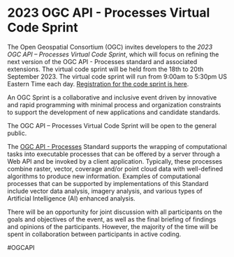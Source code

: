 # 2023 OGC API - Processes Virtual Code Sprint

The Open Geospatial Consortium (OGC) invites developers to the *2023 OGC API – Processes Virtual Code Sprint*, which will focus on refining the next version of the OGC API - Processes standard and associated extensions. The virtual code sprint will be held from the 18th to 20th September 2023. The virtual code sprint will run from 9:00am to 5:30pm US Eastern Time each day. [Registration for the code sprint is here](https://github.com/opengeospatial/ogcapi-processes/blob/master/workshops/2023/code-sprint-1/2023_09_code_sprint_registration.adoc).

An OGC Sprint is a collaborative and inclusive event driven by innovative and rapid programming with minimal process and organization constraints to support the development of new applications and candidate standards.

The OGC API – Processes Virtual Code Sprint will be open to the general public.

The [OGC API - Processes](https://ogcapi.ogc.org/processes/) Standard supports the wrapping of computational tasks into executable processes that can be offered by a server through a Web API and be invoked by a client application. Typically, these processes combine raster, vector, coverage and/or point cloud data with well-defined algorithms to produce new information. Examples of computational processes that can be supported by implementations of this Standard include vector data analysis, imagery analysis, and various types of Artificial Intelligence (AI) enhanced analysis. 

There will be an opportunity for joint discussion with all participants on the goals and objectives of the event, as well as the final briefing of findings and opinions of the participants. However, the majority of the time will be spent in collaboration between participants in active coding.

#OGCAPI
